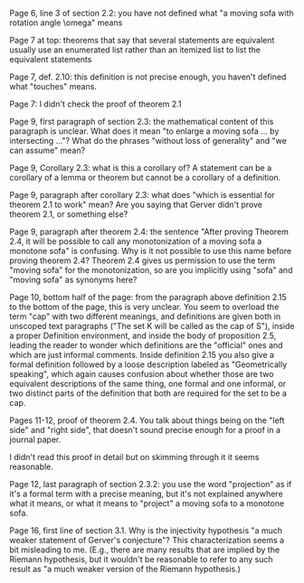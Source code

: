 
  

Page 6, line 3 of section 2.2: you have not defined what "a moving sofa with rotation angle \omega" means

  

Page 7 at top: theorems that say that several statements are equivalent usually use an enumerated list rather than an itemized list to list the equivalent statements

  

Page 7, def. 2.10: this definition is not precise enough, you haven't defined what "touches" means.

  

Page 7: I didn't check the proof of theorem 2.1

  

Page 9, first paragraph of section 2.3: the mathematical content of this paragraph is unclear. What does it mean "to enlarge a moving sofa ... by intersecting ..."? What do the phrases "without loss of generality" and "we can assume" mean?

  

Page 9, Corollary 2.3: what is this a corollary of? A statement can be a corollary of a lemma or theorem but cannot be a corollary of a definition.

  

Page 9, paragraph after corollary 2.3: what does "which is essential for theorem 2.1 to work" mean? Are you saying that Gerver didn't prove theorem 2.1, or something else?

  

Page 9, paragraph after theorem 2.4: the sentence "After proving Theorem 2.4, it will be possible to call any monotonization of a moving sofa a monotone sofa" is confusing. Why is it not possible to use this name before proving theorem 2.4? Theorem 2.4 gives us permission to use the term "moving sofa" for the monotonization, so are you implicitly using "sofa" and "moving sofa" as synonyms here?

  

Page 10, bottom half of the page: from the paragraph above definition 2.15 to the bottom of the page, this is very unclear. You seem to overload the term "cap" with two different meanings, and definitions are given both in unscoped text paragraphs ("The set K will be called as the cap of S"), inside a proper Definition environment, and inside the body of proposition 2.5, leading the reader to wonder which definitions are the "official" ones and which are just informal comments. Inside definition 2.15 you also give a formal definition followed by a loose description labeled as "Geometrically speaking", which again causes confusion about whether those are two equivalent descriptions of the same thing, one formal and one informal, or two distinct parts of the definition that both are required for the set to be a cap.

  

Pages 11-12, proof of theorem 2.4. You talk about things being on the "left side" and "right side", that doesn't sound precise enough for a proof in a journal paper.

I didn't read this proof in detail but on skimming through it it seems reasonable.

  

Page 12, last paragraph of section 2.3.2: you use the word "projection" as if it's a formal term with a precise meaning, but it's not explained anywhere what it means, or what it means to "project" a moving sofa to a monotone sofa.

  

Page 16, first line of section 3.1. Why is the injectivity hypothesis "a much weaker statement of Gerver's conjecture"? This characterization seems a bit misleading to me. (E.g., there are many results that are implied by the Riemann hypothesis, but it wouldn't be reasonable to refer to any such result as "a much weaker version of the Riemann hypothesis.)